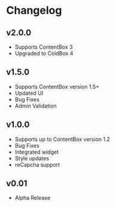 # Changelog

## v2.0.0
* Supports ContentBox 3
* Upgraded to ColdBox 4

## v1.5.0
* Supports ContentBox version 1.5+
* Updated UI
* Bug Fixes
* Admin Validation

## v1.0.0
* Supports up to ContentBox version 1.2
* Bug Fixes
* Integrated widget
* Style updates
* reCapcha support

## v0.01
* Alpha Release